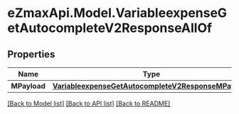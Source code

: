 
# eZmaxApi.Model.VariableexpenseGetAutocompleteV2ResponseAllOf

## Properties

Name | Type | Description | Notes
------------ | ------------- | ------------- | -------------
**MPayload** | [**VariableexpenseGetAutocompleteV2ResponseMPayload**](VariableexpenseGetAutocompleteV2ResponseMPayload.md) |  | 

[[Back to Model list]](../README.md#documentation-for-models)
[[Back to API list]](../README.md#documentation-for-api-endpoints)
[[Back to README]](../README.md)

